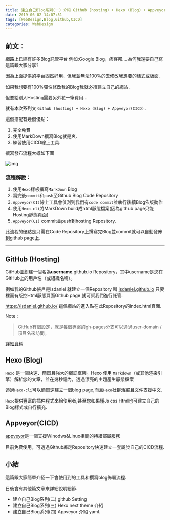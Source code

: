```yaml
---
title: 建立自己Blog系列(一) 介紹 Github (hosting) + Hexo (Blog) + Appveyor(CICD)
date: 2019-06-02 14:07:51
tags: [WebDesign,Blog,Github,CICD]
categories: WebDesign
---
```


## 前文：

網路上已經有許多Blog託管平台 例如:Google Blog，痞客邦....為何我還要自己寫這篇跟大家分享?

因為上面提供的平台固然好用，但我並無法100%的去修改我想要的樣式或版面.

如果我想要有100%彈性修改我的Blog我就必須建立自己的網站.

但要給別人Hosting需要另外花一筆費用...

就有本次系列文 `Github (hosting) + Hexo (Blog) + Appveyor(CICD)`．

這個搭配有幾個優點：

1. 完全免費
2. 使用MarkDown撰寫Blog就是爽.
3. 練習使用CICD線上工具.

撰寫發布流程大概如下圖

![img](/images/blog_init.PNG)

### 流程解說：

1. 使用`Hexo`樣板撰寫`MarkDown` Blog
2. 寫完後`commit`和`push`至Github Blog Code Repository
3. `Appveyor(CI)`線上工具會偵測到我們有`code commit`並執行後續Blog佈版動作
4. 使用`Hexo-cli`將MarkDown build成html靜態檔案(因為github page只能Hosting靜態頁面)
5. `Appveyor(CI)` commit並push到hosting Repository.

此流程的優點是只需在Code Repository上撰寫完Blog並commit就可以自動發佈到github page上.

----

## GitHub (Hosting)

GitHub並創建一個名為**username**.github.io Repository，其中username是您在GitHub上的用戶名（或組織名稱）。

例如我的Github帳戶是isdaniel 就建立一個Repository 叫
[isdaniel.github.io](https://github.com/isdaniel/isdaniel.github.io) 只要裡面有版控Html靜態頁面Github page 就可幫我們進行託管.

https://isdaniel.github.io/ 這個網站的進入點在此Repository的index.html頁面.

Note :

> GitHub有個設定，就是每個專案的gh-pages分支可以通過user-domain /項目名來訪問。

[詳細資料](https://pages.github.com/)

## Hexo (Blog)

`Hexo` 是一個快速、簡單且強大的網誌框架。Hexo 使用 `Markdown`（或其他渲染引擎）解析您的文章，並在幾秒鐘內，透過漂亮的主題產生靜態檔案

透過`Hexo-cli`可以簡單速建立一個blog page,而且`Hexo`社群活躍且文件支援中文.

`Hexo`提供豐富的插件程式來給使用者,甚至您如果懂Js css Html也可建立自己的Blog樣式或自行擴充.

## Appveyor(CICD)

[appveyor](https://www.appveyor.com/
)是一個支援Winodws&Linux相關的持續部屬服務

目前免費使用，可透過Github綁定Repository快速建立一套屬於自己的CICD流程.

## 小結

這篇跟大家簡單介紹一下會使用到的工具和撰寫blog佈署流程.

日後會有其他篇文章來詳細說明細節.

* 建立自己Blog系列(二) github Setting
* 建立自己Blog系列(三) Hexo next theme 介紹
* 建立自己Blog系列(四) Appveyor 介紹 yaml.
